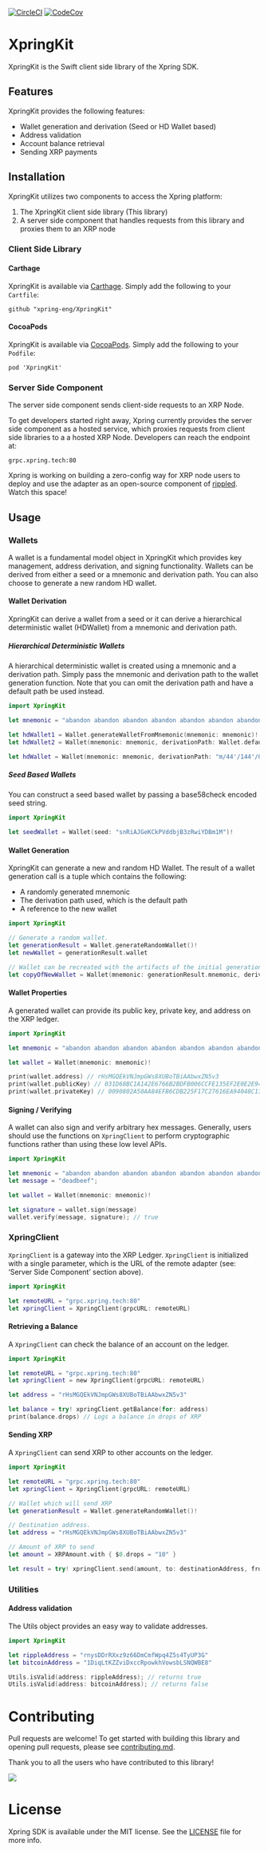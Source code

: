 [![CircleCI](https://circleci.com/gh/xpring-eng/XpringKit.svg?style=svg)](https://circleci.com/gh/xpring-eng/XpringKit)
[![CodeCov](https://img.shields.io/codecov/c/github/xpring-eng/xpringkit/master?style=flat-square&token=08b799e2895a4dd6add40c4621880c1a)]((https://codecov.io/gh/xpring-eng/xpringkit))

# XpringKit

XpringKit is the Swift client side library of the Xpring SDK.

## Features
XpringKit provides the following features:
- Wallet generation and derivation (Seed or HD Wallet based)
- Address validation
- Account balance retrieval
- Sending XRP payments

## Installation

XpringKit utilizes two components to access the Xpring platform:
1) The XpringKit client side library (This library)
2) A server side component that handles requests from this library and proxies them to an XRP node

### Client Side Library

#### Carthage
XpringKit is available via [Carthage](https://github.com/Carthage/Carthage). Simply add the following to your `Cartfile`:

```
github "xpring-eng/XpringKit"
```

#### CocoaPods

XpringKit is available via [CocoaPods](https://cocoapods.org/). Simply add the following to your `Podfile`:

```
pod 'XpringKit'
```

### Server Side Component
The server side component sends client-side requests to an XRP Node.

To get developers started right away, Xpring currently provides the server side component as a hosted service, which proxies requests from client side libraries to a a hosted XRP Node. Developers can reach the endpoint at:
```
grpc.xpring.tech:80
```

Xpring is working on building a zero-config way for XRP node users to deploy and use the adapter as an open-source component of [rippled](https://github.com/ripple/rippled). Watch this space!

## Usage
### Wallets
A wallet is a fundamental model object in XpringKit which provides key management, address derivation, and signing functionality. Wallets can be derived from either a seed or a mnemonic and derivation path. You can also choose to generate a new random HD wallet.

#### Wallet Derivation
XpringKit can derive a wallet from a seed or it can derive a hierarchical deterministic wallet (HDWallet) from a mnemonic and derivation path.

##### Hierarchical Deterministic Wallets
A hierarchical deterministic wallet is created using a mnemonic and a derivation path. Simply pass the mnemonic and derivation path to the wallet generation function. Note that you can omit the derivation path and have a default path be used instead.

```swift
import XpringKit

let mnemonic = "abandon abandon abandon abandon abandon abandon abandon abandon abandon abandon abandon about"

let hdWallet1 = Wallet.generateWalletFromMnemonic(mnemonic: mnemonic)! // Has default derivation path
let hdWallet2 = Wallet(mnemonic: mnemonic, derivationPath: Wallet.defaultDerivationPath)! // Same as hdWallet1

let hdWallet = Wallet(mnemonic: mnemonic, derivationPath: "m/44'/144'/0'/0/1"); // Wallet with custom derivation path.
```

##### Seed Based Wallets
You can construct a seed based wallet by passing a base58check encoded seed string.

```swift
import XpringKit

let seedWallet = Wallet(seed: "snRiAJGeKCkPVddbjB3zRwiYDBm1M")!
```

#### Wallet Generation
XpringKit can generate a new and random HD Wallet. The result of a wallet generation call is a tuple which contains the following:
- A randomly generated mnemonic
- The derivation path used, which is the default path
- A reference to the new wallet

```swift
import XpringKit

// Generate a random wallet.
let generationResult = Wallet.generateRandomWallet()!
let newWallet = generationResult.wallet

// Wallet can be recreated with the artifacts of the initial generation.
let copyOfNewWallet = Wallet(mnemonic: generationResult.mnemonic, derivationPath: generationResult.derivationPath)
```

#### Wallet Properties
A generated wallet can provide its public key, private key, and address on the XRP ledger.

```swift
import XpringKit

let mnemonic = "abandon abandon abandon abandon abandon abandon abandon abandon abandon abandon abandon about";

let wallet = Wallet(mnemonic: mnemonic)!

print(wallet.address) // rHsMGQEkVNJmpGWs8XUBoTBiAAbwxZN5v3
print(wallet.publicKey) // 031D68BC1A142E6766B2BDFB006CCFE135EF2E0E2E94ABB5CF5C9AB6104776FBAE
print(wallet.privateKey) // 0090802A50AA84EFB6CDB225F17C27616EA94048C179142FECF03F4712A07EA7A4
```

#### Signing / Verifying

A wallet can also sign and verify arbitrary hex messages. Generally, users should use the functions on `XpringClient` to perform cryptographic functions rather than using these low level APIs.

```swift
import XpringKit

let mnemonic = "abandon abandon abandon abandon abandon abandon abandon abandon abandon abandon abandon about"
let message = "deadbeef";

let wallet = Wallet(mnemonic: mnemonic)!

let signature = wallet.sign(message)
wallet.verify(message, signature); // true
```

### XpringClient

`XpringClient` is a gateway into the XRP Ledger. `XpringClient` is initialized with a single parameter, which is the URL of the remote adapter (see: ‘Server Side Component’ section above).

```swift
import XpringKit

let remoteURL = "grpc.xpring.tech:80"
let xpringClient = XpringClient(grpcURL: remoteURL)
```

#### Retrieving a Balance

A `XpringClient` can check the balance of an account on the ledger.

```swift
import XpringKit

let remoteURL = "grpc.xpring.tech:80"
let xpringClient = new XpringClient(grpcURL: remoteURL)

let address = "rHsMGQEkVNJmpGWs8XUBoTBiAAbwxZN5v3"

let balance = try! xpringClient.getBalance(for: address)
print(balance.drops) // Logs a balance in drops of XRP
```

#### Sending XRP

A `XpringClient` can send XRP to other accounts on the ledger.

```swift
import XpringKit

let remoteURL = "grpc.xpring.tech:80"
let xpringClient = XpringClient(grpcURL: remoteURL)

// Wallet which will send XRP
let generationResult = Wallet.generateRandomWallet()!

// Destination address.
let address = "rHsMGQEkVNJmpGWs8XUBoTBiAAbwxZN5v3"

// Amount of XRP to send
let amount = XRPAmount.with { $0.drops = "10" }

let result = try! xpringClient.send(amount, to: destinationAddress, from: senderWallet)
```

### Utilities
#### Address validation

The Utils object provides an easy way to validate addresses.

```swift
import XpringKit

let rippleAddress = "rnysDDrRXxz9z66DmCmfWpq4Z5s4TyUP3G"
let bitcoinAddress = "1DiqLtKZZviDxccRpowkhVowsbLSNQWBE8"

Utils.isValid(address: rippleAddress); // returns true
Utils.isValid(address: bitcoinAddress); // returns false
```

# Contributing

Pull requests are welcome! To get started with building this library and opening pull requests, please see [contributing.md](CONTRIBUTING.md).

Thank you to all the users who have contributed to this library!

<a href="https://github.com/xpring-eng/xpringkit/graphs/contributors">
  <img src="https://contributors-img.firebaseapp.com/image?repo=xpring-eng/xpringkit" />
</a>

# License

Xpring SDK is available under the MIT license. See the [LICENSE](LICENSE) file for more info.
